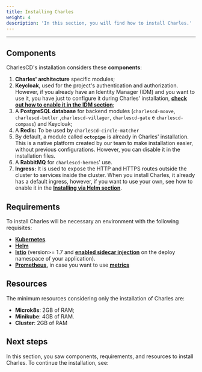 ```yaml
---
title: Installing Charles
weight: 4
description: 'In this section, you will find how to install Charles.'
---
```


---

## Components

CharlesCD's installation considers these **components**:

1. **Charles' architecture** specific modules; 
2. **Keycloak**, used for the project's authentication and authorization. However, if you already have an Identity Manager \(IDM\) and you want to use it, you have just to configure it during Charles' installation, [**check out how  to enable it in the** **IDM section**](../../../../reference/identity-manager);
3. A **PostgreSQL database** for backend modules \(`charlescd-moove`, `charlescd-butler` ,`charlescd-villager`, `charlescd-gate` e `charlescd-compass`\) and Keycloak;
4. A **Redis:**  To be used by `charlescd-circle-matcher`
5. By default, a module called **`octopipe`** is already in Charles' installation. This is a native platform created by our team to make installation easier, without previous configurations. However, you can disable it in the installation files.
6. A **RabbitMQ** for `charlescd-hermes`' use.
7. **Ingress:** It is used to expose the HTTP and HTTPS routes outside the cluster to services inside the cluster. When you install Charles, it already has a default ingress, however, if you want to use your own, see how to enable it in the [**Installing via Helm section**](../../optional-configuration/configuring-your-ingress). 

## Requirements

To install Charles will be necessary an environment with the following requisites: 

* [**Kubernetes**](https://kubernetes.io/docs/setup/).
* [**Helm**](https://helm.sh/docs/intro/install/)
* [**Istio**](https://istio.io/archive/) \(version&gt;= 1.7  and [**enabled sidecar injection**](https://istio.io/latest/docs/setup/additional-setup/sidecar-injection/#automatic-sidecar-injection) on the deploy namespace of your application\).
* [**Prometheus**](https://prometheus.io/docs/prometheus/latest/getting_started/)**,** in case you want to use [**metrics**](../../reference/metrics/) 

## Resources 

The minimum resources considering only the installation of Charles are: 

* **Microk8s**: 2GB of RAM; 
* **Minikube**: 4GB of RAM. 
* **Cluster**: 2GB of RAM

## Next steps

In this section, you saw components, requirements, and resources to install Charles. To continue the installation, see:
